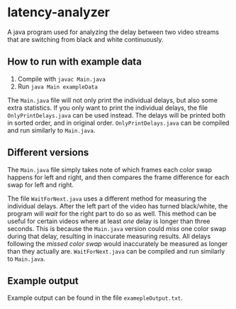 # latency-analyzer
A java program used for analyzing the delay between two video streams that are switching from black and white continuously.

## How to run with example data
1. Compile with `javac Main.java`
2. Run `java Main exampleData`

The `Main.java` file will not only print the individual delays, but also some extra statistics. If you only want to print the individual delays, the file `OnlyPrintDelays.java` can be used instead. The delays will be printed both in sorted order, and in original order. `OnlyPrintDelays.java` can be compiled and run similarly to `Main.java`.

## Different versions

The `Main.java` file simply takes note of which frames each color swap happens for left and right, and then compares the frame difference for each swap for left and right.

The file `WaitForNext.java` uses a different method for measuring the individual delays. After the left part of the video has turned black/white, the program will *wait* for the right part to do so as well. This method can be useful for certain videos where at least *one* delay is longer than three seconds. This is because the `Main.java` version could *miss* one color swap during that delay, resulting in inaccurate measuring results. All delays following the *missed color swap* would inaccurately be measured as longer than they actually are. `WaitForNext.java` can be compiled and run similarly to `Main.java`.

## Example output
Example output can be found in the file `examepleOutput.txt`.
